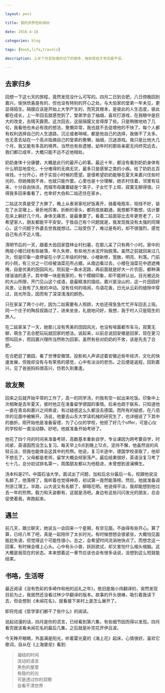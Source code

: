 ```yaml
---

layout: post 

title: 我的世界色彩缤纷

date: 2016-4-18

categories: blog
 
tags: [book,life,travels]

description: 上半个月实际值的记下的颇多，拖到现在才写实是不该。

---
```


## 去家归乡

回想一下这七天的旅程，竟然发现没什么可写的。四月二日到合肥，八日傍晚回到嘉兴，愉快欣喜是有的，但也没有特别的开心之处。与大伯家的堂弟一年未见，更显得陌生。隔膜应该是开始上大学产生的，而究其根本，是彼此的人生态度，彼此都在成长，上一年回去就感觉到了，堂弟学会了抽烟，喜欢打游戏，在我眼中是巨大的改变，去晴天霹雳。这次回去，这层隔膜又变得厚了些。只是稍微地劝了几句，我看他也未必有改的想法，惫懒异常，我也就不去徒增他的不快了。每个人都有权利选择自己的人生道路，沉沦或者呐喊，都是他自己的选择，我做不了太多。也无意去站在一个高点指摘自己的堂弟的惫懒，抽烟，沉迷游戏。我只是比他大几个月，我又能有多高的境界。当然也有些遗憾，幼年时的那些亲密无间终究远去，我们都已成年，大概只能不远不近地相处。

奶奶身体十分康健，大概是此行的最开心的事。最近十年，都没有看到奶奶身体有什么明显地变化，十分难得的无病无灾，最多只是感冒之类的小疾。给了奶奶五百块钱，十分开心，终于实现小时候的愿望。是很希望奶奶能够在夏天来嘉兴住些时光的，但她推脱不肯，也就只能作罢。心里也是十分理解，她农村住着，邻里有往来，十分自由快活，而城市毋庸置疑是个笼子，子女忙于上班，寂寞无聊得很。只得我多回来看看了，也幸好大伯和二姑还住在家乡。

二姑这次真是受了大罪了，晚上从表哥家吃好饭离开，骑着电瓶车，视线不好，装在了水泥墩上，骨折地厉害。折断的骨头，都将皮肤戳通，我想都不敢想，估计要在床上躺好几个月。身体无痛苦，是最重要了。看着二姑面容比去年更苍老了，只希望家人，朋友都能平平安安。于我自己有个问题就是，我发现我没有太强的同理心，这个问题于外婆去世我就想过。二姑受伤了，难过是有的，却不很强烈，感觉自己有点不近人情。

清明节后的一天，跟着大伯回家暨林业村扫墓，在那儿呆了只有两个小时。家中的两层小楼已经有些破落，年久失修，有些地方水泥开始脱落。虽然之前就回来过几次，但是印象一直停留在小学三年级的时候，小楼新修，宽敞，明亮、利落。门前的小院，有三分之一已经被油菜花所占据，从南边看过去，小楼在油菜花中遮遮掩掩，自是优美的田园风光。院前是一条水泥路，再前面就是好大一片农田，都种满绿油油的麦子。其中哪一块是我家的，有个模糊印象，却不能辨认出。目光被远处的大山所限，开门见山这个成语，是最精准的描绘。嘉兴是没山的，这一片田园好风景，让我有了久居的冲动。没有任何的喧闹，鸟语花香，日光从云彩的缝隙中穿过，目光所及，因而有了深深浅浅的颜色。
 
只在家呆了两个小时，因为二姑需要有人照顾，大伯还得急急忙忙开车回去上班。同一个庄子的陶叔叔路过了，进来坐坐，礼貌地问好，我想，我于村人只是陌生的旅人。

在二姑家呆了一天，她那儿没有秀美的田园风光，也没有喧嚣都市车马，寂寞无聊，萌生了去合肥玩玩就回家的想法。说起来，以前总说回安徽是回家，现在更习惯叫回乡，而回嘉兴理所当然称为回家。虽然有些对奶奶的不舍，该是先去了合肥。

在合肥逛了徽园，看了世博安徽馆，投影和人声讲述着安徽近些年经济，文化的快速发展，但我却没有与有荣焉的感觉，心中有淡淡的悲伤。之后便是返程，回到嘉兴，见了爸爸妈妈很高兴，仿若久别重逢。

##  故友聚

回来之后就开始平常的工作了，高一的同学汤，约我有空一起出来吃饭。印象中上次相聚是去年夏天，彼时他正在准备留学德国的事情。后来也疏于联系，只知道他一直在青岛和嘉兴之间奔波，有过疑惑这么久都没去德国。而所有的疑惑，在八佰伴的见面中被解开。汤说，他要去山东大学读机械的研究生了，也详细说了下其中的曲折。刚开始他是准备留德，为了心仪的学校，他拒了好几个offer，可是心仪的学校却一直没动静。好吧，他就准备开始考研了。

他花了四个月的时间来准备考研，高数基本重新自学，专业课因为跨考要自学，时间紧，英语因而没怎么复习。每天早上6点到晚上12点，坚持不懈，他虽然说的风轻云淡，但我也能体会这其中的煎熬。他说，复习半途中，德国学校录取了，他却不想去了，父母都是老师，留学大概会倾家荡产。最后结果很好，英语没复习考了七十几，总分初试排名第一，周围朋友都以为他稳进，未曾想到波澜横生。
 
汤本科是211，中国石油大学。面试出了问题，加权后总分最后一名，校跟他说没名额了，他落榜了，我听着也觉得神奇，初试第一竟然能落榜。然后，他就准备调剂浙江理工。半路，山大说又有名额了，柳暗花明。他说得平淡，我却能想到他过去一年的煎熬。毅力和天姿都有，这就是汤吧。身边有这些闪闪发光的朋友，总会促使着我，奔跑起来。

## 遇兰

前几天，跟兰聊天，她说五一会回来一个星期，有空见面。不由得有些开心。算了算，已经八年了吧，真是一起陪伴了太长时光。有时候想想会很紧张，大概怕见面尴尬失语，但觉得这个可能性很小。总之，会希望时间流淌地快点了。而想念这一回事，有时候会缠上心头。心中有头小兽，跃跃欲试，却又害怕什么缩头缩脑。这大概是我现在的状态。本来想着这一章节应该也会有很多话说，没想到这么短就能结束。

## 书咯，生活呀

最近阅读《没有色彩的多崎作和他的巡礼之年》，依旧是施小炜翻译的，突然发现目前为止，我居然还没看过林少华翻译的版本。故事的开头很棒，吸引着我读下去，但会想到《未闻花名》，就看接下来村上是怎么展开了。

即将完成《哲学家们都干了些什么》的阅读。
 
说起动漫的话，四月是你的谎言，已经看到第六集，有些细节因而得以发现。四月看完就该看未闻花名的最后几集，之后就是补完花开伊吕波。

今天睁开眼睛，外面满是阳光，听着雷光夏的《海上花》起床，心情很好。喜欢它歌词，自从在《上海堡垒》看到:

>凝结的时间  
流动的语言  
黑色的屋里  
有隐约的光  
可是透过你的双眼  
会看不清世界




